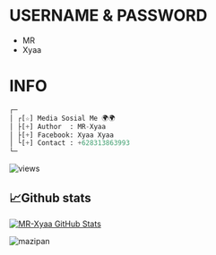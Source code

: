 # USERNAME & PASSWORD
- MR        
- Xyaa
# INFO
```python
┌─
│ ┌[☆] Media Sosial Me 🌍🌍
│ ├[+] Author  : MR-Xyaa
│ ├[+] Facebook: Xyaa Xyaa
│ └[+] Contact : +628313863993
└─
```
<img src="https://komarev.com/ghpvc/?username=Xenzi-XN1&label=Views&color=green&style=plastic" alt="views">
<h2>📈Github stats</h2>
<a href="https://github.com/MR-Xyaa">
  <img align="center" src="https://github-readme-stats.vercel.app/api?username=MR-Xyaa&count_private=true&show_icons=true&hide_border=false&custom_title=Latip176%20Github%20Stats&include_all_commits=true&hide=issues&theme=tokyonight" alt="MR-Xyaa GitHub Stats" />
</a>
<br>
<p><img align="left" src="https://github-readme-stats.vercel.app/api/top-langs?username=Latip176&show_icons=true&locale=en&layout=compact&theme=nightowl" alt="mazipan" /></p>

